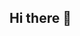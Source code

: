 ## Hi there 👋

<!--
**RAQSound/RAQSound** ✨ _special_ ✨ repository.

- 🔭 I’m currently working on statistical analysis
- 🌱 I’m currently learning machine learning
- 💬 Ask me about math and statistics
- 📫 How to reach me: rquintana.com
- 😄 Pronouns: He/Him
- ⚡ Fun fact: I'm a dancer, almost profesional.
-->
